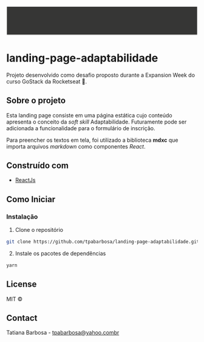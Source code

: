 ![Banner](./assets/banner.svg)
# landing-page-adaptabilidade
Projeto desenvolvido como desafio proposto durante a Expansion Week do curso GoStack da Rocketseat :rocket:.


## Sobre o projeto
Esta landing page consiste em uma página estática cujo conteúdo apresenta o conceito da *soft skill* Adaptabilidade. Futuramente pode ser adicionada a funcionalidade para o formulário de inscrição.

Para preencher os textos em tela, foi utilizado a biblioteca **mdxc** que importa arquivos *markdown* como componentes *React*.

## Construído com
* [ReactJs](https://pt-br.reactjs.org/)



## Como Iniciar

### Instalação

1. Clone o repositório
```sh
git clone https://github.com/tpabarbosa/landing-page-adaptabilidade.git
```
2. Instale os pacotes de dependências
```sh
yarn 
```


## License

MIT :copyright:



## Contact

Tatiana Barbosa - tpabarbosa@yahoo.combr

